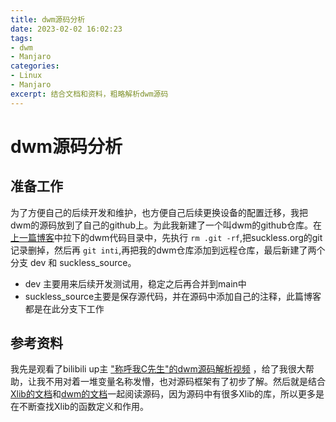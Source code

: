 ```yaml
---
title: dwm源码分析
date: 2023-02-02 16:02:23
tags:
- dwm
- Manjaro
categories: 
- Linux
- Manjaro
excerpt: 结合文档和资料，粗略解析dwm源码
---
```


# dwm源码分析

## 准备工作

为了方便自己的后续开发和维护，也方便自己后续更换设备的配置迁移，我把dwm的源码放到了自己的github上。为此我新建了一个叫dwm的github仓库。在[上一篇博客](Manjaro从KDE更换为DWM.md)中拉下的dwm代码目录中，先执行 `rm .git -rf`,把suckless.org的git记录删掉，然后再 `git inti`,再把我的dwm仓库添加到远程仓库，最后新建了两个分支 dev 和 suckless_source。

* dev 主要用来后续开发测试用，稳定之后再合并到main中
* suckless_source主要是保存源代码，并在源码中添加自己的注释，此篇博客都是在此分支下工作

## 参考资料

我先是观看了bilibili up主 ["称呼我C先生"的dwm源码解析视频](https://www.bilibili.com/video/BV11U4y1i74t/?spm_id_from=333.788&vd_source=11f15dee056f94ffcf726c3cd64878a3) ，给了我很大帮助，让我不用对着一堆变量名称发懵，也对源码框架有了初步了解。然后就是结合[Xlib的文档](https://www.x.org/releases/current/doc/libX11/libX11/libX11.html)和[dwm的文档](https://dwm.suckless.org/customisation/)一起阅读源码，因为源码中有很多Xlib的库，所以更多是在不断查找Xlib的函数定义和作用。

<!-- 
## 框架

这篇源码解析按照以下几个方面来写

1. 介绍重要的结构体和变量
2. 
-->


<!-- 不知道要从哪里开始写 -->

